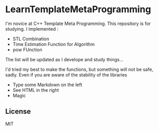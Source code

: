 LearnTemplateMetaProgramming
====
I'm novice at C++ Template Meta Programming. This repository is for studying.
I implemented :
- STL Combination
- Time Estimation Function for Algorithm
- pow FUnction

The list will be updated as I develope and study things...

I'd tried my best to make the functions, but something will not be safe, sadly.
Even if you are aware of the stability of the libraries

- Type some Markdown on the left
- See HTML in the right
- Magic

License
----

MIT
